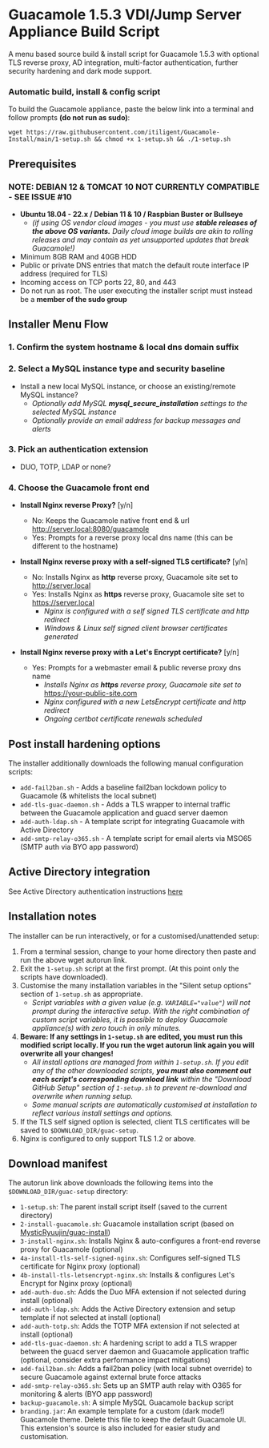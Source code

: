 # **Guacamole 1.5.3 VDI/Jump Server Appliance Build Script**

A menu based source build & install script for Guacamole 1.5.3 with optional TLS reverse proxy, AD integration, multi-factor authentication, further security hardening and dark mode support.

### **Automatic build, install & config script**

To build the Guacamole appliance, paste the below link into a terminal and follow prompts **(do not run as sudo)**:

```
wget https://raw.githubusercontent.com/itiligent/Guacamole-Install/main/1-setup.sh && chmod +x 1-setup.sh && ./1-setup.sh
```

## **Prerequisites**
 ### NOTE: DEBIAN 12 & TOMCAT 10 NOT CURRENTLY COMPATIBLE - SEE ISSUE #10

- **Ubuntu 18.04 - 22.x / Debian 11 & 10 / Raspbian Buster or Bullseye**
  - *(if using OS vendor cloud images - you must use **stable releases of the above OS variants.**  Daily cloud image builds are akin to rolling releases and may contain as yet unsupported updates that break Guacamole!)*
- Minimum 8GB RAM and 40GB HDD
- Public or private DNS entries that match the default route interface IP address (required for TLS)
- Incoming access on TCP ports 22, 80, and 443
- Do not run as root. The user executing the installer script must instead be a **member of the sudo group**

## **Installer Menu Flow**

### **1. Confirm the system hostname & local dns domain suffix**

### **2. Select a MySQL instance type and security baseline**

- Install a new local MySQL instance, or choose an existing/remote MySQL instance? 
  - *Optionally add MySQL **mysql_secure_installation** settings to the selected MySQL instance*
  - *Optionally provide an email address for backup messages and alerts*

### **3. Pick an authentication extension**

- DUO, TOTP, LDAP or none?  

### **4. Choose the Guacamole front end**

- **Install Nginx reverse Proxy?** [y/n]
     - No:  Keeps the Guacamole native front end & url http://server.local:8080/guacamole
     - Yes: Prompts for a reverse proxy local dns name (this can be different to the hostname)
   
- **Install Nginx reverse proxy with a self-signed TLS certificate?** [y/n]
  - No: Installs Nginx as **http** reverse proxy, Guacamole site set to http://server.local
  - Yes: Installs Nginx as **https** reverse proxy, Guacamole site set to https://server.local 
     - *Nginx is configured with a self signed TLS certificate and http redirect*
     - *Windows & Linux self signed client browser certificates generated*

 - **Install Nginx reverse proxy with a Let's Encrypt certificate?** [y/n] 
    - Yes: Prompts for a webmaster email & public reverse proxy dns name 
      - *Installs Nginx as **https** reverse proxy, Guacamole site set to* https://your-public-site.com
      - *Nginx configured with a new LetsEncrypt certificate and http redirect*
      - *Ongoing certbot certificate renewals scheduled* 

## **Post install hardening options**

The installer additionally downloads the following manual configuration scripts:
- `add-fail2ban.sh` - Adds a baseline fail2ban lockdown policy to Guacamole (& whitelists the local subnet)
- `add-tls-guac-daemon.sh` - Adds a TLS wrapper to internal traffic between the Guacamole application and guacd server daemon
- `add-auth-ldap.sh` - A template script for integrating Guacamole with Active Directory
- `add-smtp-relay-o365.sh` - A template script for email alerts via MSO65 (SMTP auth via BYO app password)

## **Active Directory integration**

See Active Directory authentication instructions [here](https://github.com/itiligent/Guacamole-Install/blob/main/ACTIVE-DIRECTORY-HOW-TO.md)


## **Installation notes**

The installer can be run interactively, or for a customised/unattended setup:
1. From a terminal session, change to your home directory then paste and run the above wget autorun link.
2. Exit the `1-setup.sh` script at the first prompt. (At this point only the scripts have downloaded).
3. Customise the many installation variables in the "Silent setup options" section of `1-setup.sh` as appropriate. 
    - *Script variables with a given value (e.g. `VARIABLE="value"`) will not prompt during the interactive setup. With the right combination of custom script variables, it is possible to deploy Guacamole appliance(s) with zero touch in only minutes.*
4. **Beware: If any settings in `1-setup.sh` are edited, you must run this modified script locally. If you run the wget autorun link again you will overwrite all your changes!**
      - *All install options are managed from within `1-setup.sh`. If you edit any of the other downloaded scripts, **you must also comment out each script's corresponding download link** within the "Download GitHub Setup" section of `1-setup.sh` to prevent re-download and overwrite when running setup.*
      - *Some manual scripts are automatically customised at installation to reflect various install settings and options.*
6. If the TLS self signed option is selected, client TLS certificates will be saved to `$DOWNLOAD_DIR/guac-setup`.
7. Nginx is configured to only support TLS 1.2 or above.

## **Download manifest**

The autorun link above downloads the following items into the `$DOWNLOAD_DIR/guac-setup` directory:

- `1-setup.sh`: The parent install script itself (saved to the current directory)
- `2-install-guacamole.sh`: Guacamole installation script (based on [MysticRyuujin/guac-install](https://github.com/MysticRyuujin/guac-install))
- `3-install-nginx.sh`: Installs Nginx & auto-configures a front-end reverse proxy for Guacamole (optional)
- `4a-install-tls-self-signed-nginx.sh`: Configures self-signed TLS certificate for Nginx proxy (optional)
- `4b-install-tls-letsencrypt-nginx.sh`: Installs & configures Let's Encrypt for Nginx proxy (optional)
- `add-auth-duo.sh`: Adds the Duo MFA extension if not selected during install (optional)
- `add-auth-ldap.sh`: Adds the Active Directory extension and setup template if not selected at install (optional)
- `add-auth-totp.sh`: Adds the TOTP MFA extension if not selected at install (optional)
- `add-tls-guac-daemon.sh`: A hardening script to add a TLS wrapper between the guacd server daemon and Guacamole application traffic (optional, consider extra performance impact mitigations)
- `add-fail2ban.sh`: Adds a fail2ban policy (with local subnet override) to secure Guacamole against external brute force attacks
- `add-smtp-relay-o365.sh`: Sets up an SMTP auth relay with O365 for monitoring & alerts (BYO app password)
- `backup-guacamole.sh`: A simple MySQL Guacamole backup script
- `branding.jar`: An example template for a custom (dark mode!) Guacamole theme. Delete this file to keep the default Guacamole UI. This extension's source is also included for easier study and customisation.
